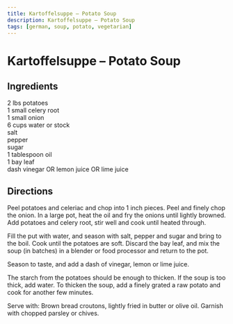 ```yaml
---
title: Kartoffelsuppe – Potato Soup
description: Kartoffelsuppe – Potato Soup
tags: [german, soup, potato, vegetarian]
---
```


# Kartoffelsuppe – Potato Soup

## Ingredients
2 lbs potatoes  
1 small celery root  
1 small onion  
6 cups water or stock  
salt  
pepper  
sugar  
1 tablespoon oil  
1 bay leaf  
dash vinegar OR lemon juice OR lime juice

## Directions
Peel potatoes and celeriac and chop into 1 inch pieces. Peel and finely chop the onion. In a large pot, heat the oil and fry the onions until lightly browned. Add potatoes and celery root, stir well and cook until heated through.

Fill the put with water, and season with salt, pepper and sugar and bring to the boil. Cook until the potatoes are soft. Discard the bay leaf, and mix the soup (in batches) in a blender or food processor and return to the pot.

Season to taste, and add a dash of vinegar, lemon or lime juice.

The starch from the potatoes should be enough to thicken. If the soup is too thick, add water. To thicken the soup, add a finely grated a raw potato and cook for another few minutes.

Serve with: Brown bread croutons, lightly fried in butter or olive oil. Garnish with chopped parsley or chives.